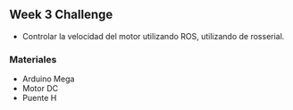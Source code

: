 ## Week 3 Challenge
- Controlar la velocidad del motor utilizando ROS, utilizando de rosserial. 
### Materiales 
* Arduino Mega
* Motor DC
* Puente H
